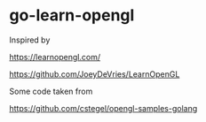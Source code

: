 # go-learn-opengl

Inspired by 

https://learnopengl.com/

https://github.com/JoeyDeVries/LearnOpenGL

Some code taken from

https://github.com/cstegel/opengl-samples-golang
